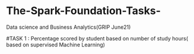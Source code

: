 # The-Spark-Foundation-Tasks-
Data science and Business Analytics(GRIP June21)

#TASK 1 : Percentage scored by student based on number of study hours( based on supervised Machine Learning)
